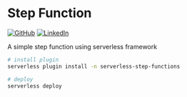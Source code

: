 # Step Function

[![GitHub](https://img.shields.io/badge/GitHub-romarcablao-lightgrey)](https://github.com/romarcablao)
[![LinkedIn](https://img.shields.io/badge/LinkedIn-romarcablao-blue)](https://linkedin.com/in/romarcablao)

A simple step function using serverless framework

```bash
# install plugin
serverless plugin install -n serverless-step-functions

# deploy
serverless deploy
```
